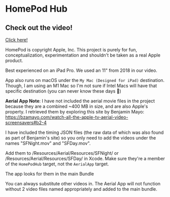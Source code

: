 # HomePod Hub

## Check out the video!
[Click here!](https://www.youtube.com/watch?v=xTNb-o7KJE4)

HomePod is copyright Apple, Inc. This project is purely for fun, conceptualization, experimentation and shouldn't be taken as a real Apple product.

Best experienced on an iPad Pro. We used an 11" from 2018 in our video. 

App also runs on macOS under the `My Mac (Designed for iPad)` destination. Though, I am using an M1 Mac so I'm not sure if Intel Macs will have that specific destination (you can never know these days 🤣)

**Aerial App Note**: I have not included the aerial movie files in the project because they are a combined ~400 MB in size, and are also Apple's property. I retrieved them by exploring this site by Benjamin Mayo: https://bzamayo.com/watch-all-the-apple-tv-aerial-video-screensavers#b2-4

I have included the timing JSON files (the raw data of which was also found as part of Benjamin's site) so you only need to add the videos under the names "SFNight.mov" and "SFDay.mov".

Add them to /Resources/Aerial/Resources/SFNight/ or /Resources/Aerial/Resources/SFDay/ in Xcode. Make sure they're a member of the `HomePodHub` target, not the `AerialApp` target.

The app looks for them in the main Bundle

You can always substitute other videos in. The Aerial App will not function without 2 video files named appropriately and added to the main bundle.
